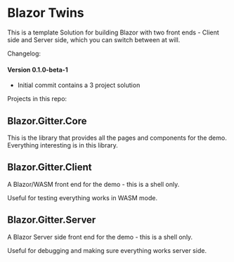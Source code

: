
# Blazor Twins

This is a template Solution for building Blazor with two front ends - Client side and Server side, which you can switch between at will.

Changelog:

#### Version 0.1.0-beta-1
- Initial commit contains a 3 project solution 

Projects in this repo:

## Blazor.Gitter.Core

This is the library that provides all the pages and components for the demo.
Everything interesting is in this library.

## Blazor.Gitter.Client

A Blazor/WASM front end for the demo - this is a shell only.

Useful for testing everything works in WASM mode.

## Blazor.Gitter.Server

A Blazor Server side front end for the demo - this is a shell only.

Useful for debugging and making sure everything works server side.

